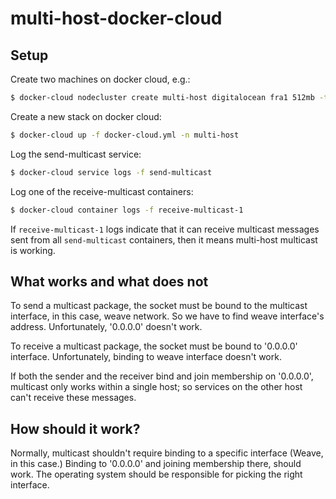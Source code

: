 # multi-host-docker-cloud

## Setup
Create two machines on docker cloud, e.g.:
```sh
$ docker-cloud nodecluster create multi-host digitalocean fra1 512mb -t 2
```

Create a new stack on docker cloud:
```sh
$ docker-cloud up -f docker-cloud.yml -n multi-host
```

Log the send-multicast service:
```sh
$ docker-cloud service logs -f send-multicast
```

Log one of the receive-multicast containers:
```sh
$ docker-cloud container logs -f receive-multicast-1
```

If `receive-multicast-1` logs indicate that it can receive multicast messages
sent from all `send-multicast` containers, then it means multi-host multicast
is working.

## What works and what does not
To send a multicast package, the socket must be bound to the multicast
interface, in this case, weave network. So we have to find weave interface's
address. Unfortunately, '0.0.0.0' doesn't work.

To receive a multicast package, the socket must be bound to '0.0.0.0' interface.
Unfortunately, binding to weave interface doesn't work.

If both the sender and the receiver bind and join membership on '0.0.0.0',
multicast only works within a single host; so services on the other host can't
receive these messages.

## How should it work?
Normally, multicast shouldn't require binding to a specific interface (Weave,
in this case.) Binding to '0.0.0.0' and joining membership there, should work.
The operating system should be responsible for picking the right interface.
